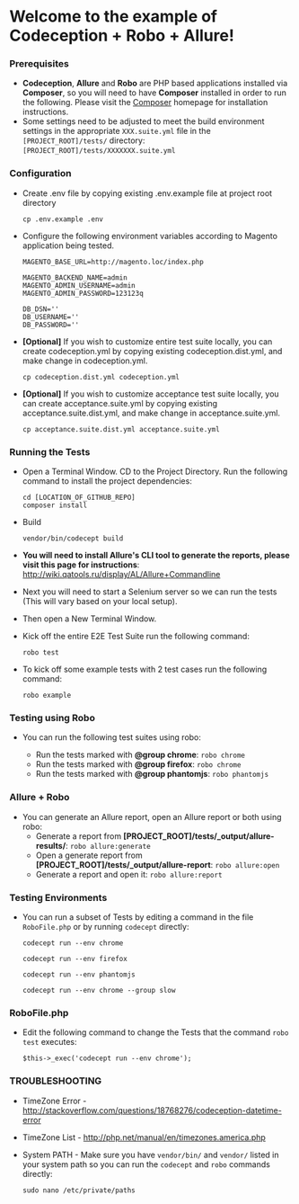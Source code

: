 # Welcome to the example of Codeception + Robo + Allure!
### Prerequisites
* **Codeception**, **Allure** and **Robo** are PHP based applications installed via **Composer**, so you will need to have **Composer** installed in order to run the following. Please visit the [Composer](https://getcomposer.org/) homepage for installation instructions.
* Some settings need to be adjusted to meet the build environment settings in the appropriate `XXX.suite.yml` file in the `[PROJECT_ROOT]/tests/` directory: `[PROJECT_ROOT]/tests/XXXXXXX.suite.yml`
### Configuration
* Create .env file by copying existing .env.example file at project root directory

    ```
    cp .env.example .env 
    ```
* Configure the following environment variables according to Magento application being tested.
    ```
    MAGENTO_BASE_URL=http://magento.loc/index.php
    
    MAGENTO_BACKEND_NAME=admin
    MAGENTO_ADMIN_USERNAME=admin
    MAGENTO_ADMIN_PASSWORD=123123q
    
    DB_DSN=''
    DB_USERNAME=''
    DB_PASSWORD=''
    ```
* **[Optional]** If you wish to customize entire test suite locally, you can create codeception.yml by copying existing codeception.dist.yml, and make change in codeception.yml.
    ```
    cp codeception.dist.yml codeception.yml
    ```
* **[Optional]** If you wish to customize acceptance test suite locally, you can create acceptance.suite.yml by copying existing acceptance.suite.dist.yml, and make change in acceptance.suite.yml.
    ```
    cp acceptance.suite.dist.yml acceptance.suite.yml
    ```
### Running the Tests
* Open a Terminal Window. CD to the Project Directory. Run the following command to install the project dependencies:
    ```
    cd [LOCATION_OF_GITHUB_REPO]
    composer install
    ```
* Build
    ```
    vendor/bin/codecept build
    ```
* **You will need to install Allure's CLI tool to generate the reports, please visit this page for instructions**: http://wiki.qatools.ru/display/AL/Allure+Commandline

* Next you will need to start a Selenium server so we can run the tests (This will vary based on your local setup).

* Then open a New Terminal Window.

* Kick off the entire E2E Test Suite run the following command:

    ```
    robo test
    ```
* To kick off some example tests with 2 test cases run the following command:

    ```
    robo example
    ```
### Testing using Robo

* You can run the following test suites using robo:

  * Run the tests marked with **@group chrome**:  `robo chrome`
  * Run the tests marked with **@group firefox**:  `robo chrome`
  * Run the tests marked with **@group phantomjs**:  `robo phantomjs`

### Allure + Robo
* You can generate an Allure report, open an Allure report or both using robo:
  * Generate a report from **[PROJECT_ROOT]/tests/_output/allure-results/**: `robo allure:generate`
  * Open a generate report from **[PROJECT_ROOT]/tests/_output/allure-report**: `robo allure:open`
  * Generate a report and open it: `robo allure:report`

### Testing Environments

* You can run a subset of Tests by editing a command in the file `RoboFile.php` or by running `codecept` directly:

    ```codecept run --env chrome```

    ```codecept run --env firefox```

    ```codecept run --env phantomjs```

    ```codecept run --env chrome --group slow```
### RoboFile.php

* Edit the following command to change the Tests that the command `robo test` executes:

    ```
    $this->_exec('codecept run --env chrome');
    ```
### TROUBLESHOOTING
* TimeZone Error - http://stackoverflow.com/questions/18768276/codeception-datetime-error
* TimeZone List - http://php.net/manual/en/timezones.america.php
* System PATH - Make sure you have `vendor/bin/` and `vendor/` listed in your system path so you can run the  `codecept` and `robo` commands directly:

    `sudo nano /etc/private/paths`